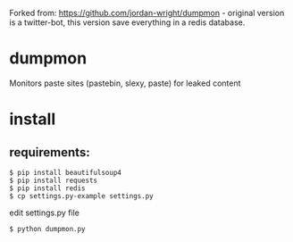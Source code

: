 Forked from: https://github.com/jordan-wright/dumpmon - original
version is a twitter-bot, this version save everything in a redis
database.

# dumpmon
Monitors paste sites (pastebin, slexy, paste) for leaked content

# install
## requirements:

    $ pip install beautifulsoup4
    $ pip install requests
    $ pip install redis
    $ cp settings.py-example settings.py

edit settings.py file

    $ python dumpmon.py

